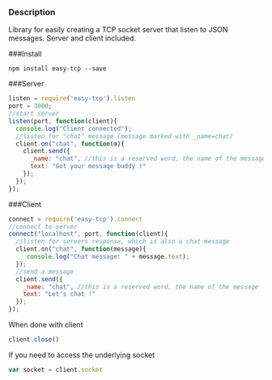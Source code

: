 ### Description
Library for easily creating a TCP socket server that listen to JSON messages. Server and client included.

###Install

```
npm install easy-tcp --save

```
###Server
```javascript
listen = require('easy-tcp').listen
port = 3000;
//start server
listen(port, function(client){
  console.log("Client connected");
  //listen for "chat" message (message marked with _name=chat)
  client.on("chat", function(m){
    client.send({
      _name: "chat", //this is a reserved word, the name of the message
      text: "Got your message buddy !"
    });
  });
});
```
###Client
```javascript
connect = require('easy-tcp').connect
//connect to server
connect("localhost", port, function(client){
  //listen for servers response, which is also a chat message
  client.on("chat", function(message){
     console.log("Chat message: " + message.text);
  });
  //send a message
  client.send({
    _name: "chat", //this is a reserved word, the name of the message
    text: "Let's chat !"
  });
});

```
When done with client
```javascript
client.close()
```

If you need to access the underlying socket
```javascript
var socket = client.socket
```
